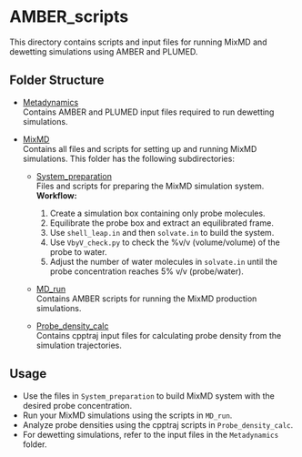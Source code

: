# AMBER_scripts

This directory contains scripts and input files for running MixMD and dewetting simulations using AMBER and PLUMED.

## Folder Structure

- [Metadynamics](./Metadynamics)  
  Contains AMBER and PLUMED input files required to run dewetting simulations.

- [MixMD](./MixMD/)  
  Contains all files and scripts for setting up and running MixMD simulations. This folder has the following subdirectories:
  
  - [System_preparation](./MixMD/System_preparation/)  
    Files and scripts for preparing the MixMD simulation system.  
    **Workflow:**  
    1. Create a simulation box containing only probe molecules.  
    2. Equilibrate the probe box and extract an equilibrated frame.  
    3. Use `shell_leap.in` and then `solvate.in` to build the system.  
    4. Use `VbyV_check.py` to check the %v/v (volume/volume) of the probe to water.  
    5. Adjust the number of water molecules in `solvate.in` until the probe concentration reaches 5% v/v (probe/water).
  
  - [MD_run](./MixMD/MD_run/)  
    Contains AMBER scripts for running the MixMD production simulations.
  
  - [Probe_density_calc](./MixMD/MD_run/Probe_density_calc/)  
    Contains cpptraj input files for calculating probe density from the simulation trajectories.

## Usage

- Use the files in `System_preparation` to build MixMD system with the desired probe concentration.
- Run your MixMD simulations using the scripts in `MD_run`.
- Analyze probe densities using the cpptraj scripts in `Probe_density_calc`.
- For dewetting simulations, refer to the input files in the `Metadynamics` folder.

